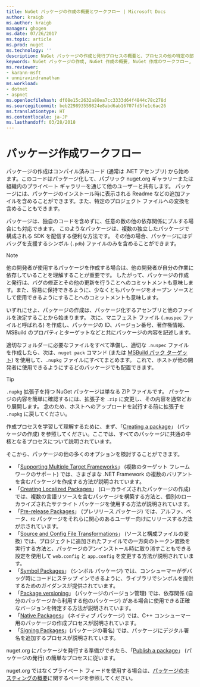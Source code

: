 ```yaml
---
title: NuGet パッケージの作成の概要とワークフロー | Microsoft Docs
author: kraigb
ms.author: kraigb
manager: ghogen
ms.date: 07/26/2017
ms.topic: article
ms.prod: nuget
ms.technology: ''
description: NuGet パッケージの作成と発行プロセスの概要と、プロセスの他の特定の部分へのリンク。
keywords: NuGet パッケージの作成, NuGet 作成の概要, NuGet 作成のワークフロー, パッケージ作成ワークフロー, パッケージ作成の概要。
ms.reviewer:
- karann-msft
- unniravindranathan
ms.workload:
- dotnet
- aspnet
ms.openlocfilehash: df08e15c2632a88ea7cc3333d64f4844c78c278d
ms.sourcegitcommit: beb229893559824e8abd6ab16707fd5fe1c6ac26
ms.translationtype: HT
ms.contentlocale: ja-JP
ms.lasthandoff: 03/28/2018
---
```

# <a name="package-creation-workflow"></a>パッケージ作成ワークフロー

パッケージの作成はコンパイル済みコード (通常は .NET アセンブリ) から始めます。このコードはパッケージ化して、パブリック nuget.org ギャラリーまたは組織内のプライベート ギャラリーを通じて他のユーザーと共有します。 パッケージには、パッケージのインストール時に表示される Readme などの追加ファイルを含めることができます。また、特定のプロジェクト ファイルへの変換を含めることもできます。

パッケージは、独自のコードを含めずに、任意の数の他の依存関係にプルする場合にも対応できます。 このようなパッケージは、複数の独立したパッケージで構成される SDK を配信する便利な方法です。 その他の場合、パッケージにはデバッグを支援するシンボル (`.pdb`) ファイルのみを含めることができます。

> [!Note]
> 他の開発者が使用するパッケージを作成する場合は、他の開発者が自分の作業に依存していることを理解することが重要です。 したがって、パッケージの作成と発行は、バグの修正とその他の更新を行うことへのコミットメントも意味します。また、容易に保持できるように、少なくともパッケージをオープン ソースとして使用できるようにすることへのコミットメントも意味します。

いずれにせよ、パッケージの作成は、パッケージ化するアセンブリと他のファイルを決定することから始まります。 次に、マニフェスト ファイル (`.nuspec` ファイルと呼ばれる) を作成し、パッケージの ID、バージョン番号、著作権情報、MSBuild のプロパティとターゲットなどと共にパッケージの内容を記述します。

適切なフォルダーに必要なファイルをすべて準備し、適切な `.nuspec` ファイルを作成したら、次は、`nuget pack` コマンド (または [MSBuild パック ターゲット](../reference/msbuild-targets.md)) を使用して、`.nupkg` ファイルにすべてまとめます。 これで、ホストが他の開発者に使用できるようにするどのパッケージでも配置できます。

> [!Tip]
> `.nupkg` 拡張子を持つ NuGet パッケージは単なる ZIP ファイルです。 パッケージの内容を簡単に確認するには、拡張子を `.zip` に変更し、その内容を通常どおり展開します。 念のため、ホストへのアップロードを試行する前に拡張子を `.nupkg` に戻してください。

作成プロセスを学習して理解するために、まず、「[Creating a package](../create-packages/creating-a-package.md)」 (パッケージの作成) を参照してください。ここでは、すべてのパッケージに共通の中核となるプロセスについて説明されています。

そこから、パッケージの他の多くのオプションを検討することができます。

- 「[Supporting Multiple Target Frameworks](../create-packages/supporting-multiple-target-frameworks.md)」 (複数のターゲット フレームワークのサポート) では、さまざまな .NET Framework の複数のバリアントを含むパッケージを作成する方法が説明されています。
- 「[Creating Localized Packages](../create-packages/creating-localized-packages.md)」 (ローカライズされたパッケージの作成) では、複数の言語リソースを含むパッケージを構築する方法と、個別のローカライズされたサテライト パッケージを使用する方法が説明されています。
- 「[Pre-release Packages](../create-packages/prerelease-packages.md)」 (プレリリース パッケージ) では、アルファ、ベータ、rc パッケージをそれらに関心のあるユーザー向けにリリースする方法が示されています。
- 「[Source and Config File Transformations](../create-packages/source-and-config-file-transformations.md)」 (ソースと構成ファイルの変換) では、プロジェクトに追加されたファイルでの一方向のトークン置換を実行する方法と、パッケージのアンインストール時に取り消すこともできる設定を使用して `web.config` と `app.config` を変更する方法が説明されています。
- 「[Symbol Packages](../create-packages/symbol-packages.md)」 (シンボル パッケージ) では、コンシューマーがデバッグ時にコードにステップ インできるように、ライブラリでシンボルを提供するためのガイダンスが提供されています。
- 「[Package versioning](../reference/package-versioning.md)」 (パッケージのバージョン管理) では、依存関係 (自分のパッケージから利用する他のパッケージ) がある場合に使用できる正確なバージョンを特定する方法が説明されています。
- 「[Native Packages](../create-packages/native-packages.md)」 (ネイティブ パッケージ) では、C++ コンシューマー用のパッケージの作成プロセスが説明されています。
- 「[Signing Packages](../create-packages/sign-a-package.md)」(パッケージの署名) では、パッケージにデジタル署名を追加するプロセスが説明されています。

nuget.org にパッケージを発行する準備ができたら、「[Publish a package](../create-packages/publish-a-package.md)」 (パッケージの発行) の簡単なプロセスに従います。

nuget.org ではなくプライベート フィードを使用する場合は、[パッケージのホスティングの概要](../hosting-packages/overview.md)に関するページを参照してください。
